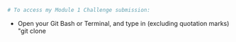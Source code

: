 ```python
# To access my Module 1 Challenge submission:
```
* Open your Git Bash or Terminal, and type in (excluding quotation marks) "git clone 